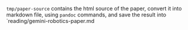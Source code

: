 `tmp/paper-source` contains the html source of the paper, convert it into markdown file, using `pandoc` commands, and save the result into `reading/gemini-robotics-paper.md